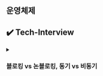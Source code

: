 ## 운영체제

## ✔️ Tech-Interview

<details>
    <summary><h3>
        블로킹 vs 논블로킹, 동기 vs 비동기
    </h3></summary>
    <ul>
        <li>
            <p><strong>
                Q. 블로킹과 논블로킹, 동기와 비동기의 차이를 설명하고 각 개념을 적용할 수 있는 구체적인 사례를 설명해보세요.
            </strong></p>
            <p> 💡 블로킹/논블로킹, 동기/비동기의 개념은 서로 조합되어 사용될 수 있다.
                실무에서 성능 최적화, UX 개선에 자주 사용됨.<br>
                <br>
                <strong>A. 개념 정리</strong><br><br>
                <strong>1. 블로킹(Blocking) vs 논블로킹(Non-blocking): 제어권</strong><br>
                호출되는 함수가 결과 나올 때까지 대기하는가? 제어권을 넘겨주고 바로 다른 일을 하러 가는가?<br><br>
                - <strong>블로킹:</strong> 호출된 함수가 작업이 끝날 때 까지 제어권을 반환하지 않고 기다리는 방식<br>
                - <strong>논블로킹:</strong> 작업을 요청하면 바로 제어권을 돌려주고, 나중에 콜백이나 이벤트로 결과를 받는 방식. 호출자는 다른 작업 수행 가능.
                <br><br>
                <strong>2. 동기(Synchronous) vs 비동기(Asynchronous): 직접 체크 </strong><br>
                호출되는 함수의 작업 완료 여부를 함수가 체크하는지를 기준으로 구분<br><br>
                - <strong>동기:</strong> 호출한 함수가 직접 작업 완료를 기다리거나 체크하는 방식<br>
                - <strong>비동기:</strong> 호출한 함수가 작업 완료를 기다리지 않고, 완료되면 콜백 등을 통해 알림 받는 방식<br>
                <br><br>
                <strong>블로킹/논블로킹은 시스템 관점!</strong><br>
                CPU가 그 작업 때문에 묶여 있는지 여부<br>
                I/O, 스레드 관리에서 중요함.<br>
                ex) 파일을 읽는 함수가 CPU를 잡고 기다리게 하면 블로킹<br>
                <br>
                <strong>동기/비동기는 개발자 관점!</strong><br>
                함수 결과를 직접 받아야만 다음 일을 할 수 있는지, 아니면 나중에 콜백이나 이벤트로 받을 수 있는지<br>
                흐름 설계, UI 응답성에 중요<br>
                <br><br>
                💡 + 개념적으로는 이렇게 정리하고, 실무에서 어떻게 사용하고 어떤 영향이 있는지도 알아야함!
                <br><br>
            </p>
            <p><strong>A. 실제 사례</strong><br><br>
                <strong>예시 1: Node.js</strong><br>
                Node.js는 싱글 스레드이기 때문에, I/O 작업을 논블로킹, 비동기로 처리함으로써 CPU가 한 작업에 묶이지 않도록 설계된 구조
                <br><br>
                <strong>1) Node.js는 싱글 스레드 기반</strong><br>
                - Node.js는 기본적으로 싱글 스레드에서 JavaScript 코드를 실행<br>
                - JS 언어 자체가 원래 <strong>브라우저에서 UI처리용으로 설계된 싱글 스레드 언어였기 때문!</strong><br>
                <br>
                <strong>2) 싱글 스레드라서 논블로킹 I/O가 필요하다</strong><br>
                - 하나의 요청이 오래 걸리면 다른 요청을 막아버릴 수 있다는 단점이 있음.<br>
                - 그래서 <strong>I/O 작업(파일, 네트워크 등)은 논블로킹으로 처리해야 전체 성능이 유지됨.</strong><br>
                → I/O는 백그라운드에서 처리하고, 결과만 나중에 전달받는 구조<br>
                <br>
                <strong>3) 논블로킹 I/O를 구현하기 위해 이벤트 루프 구조를 사용한다.</strong><br>
                - 이벤트 루프는 요청 > 등록 > 완료되면 콜백 실행 흐름을 관리하는 역할.<br>
                - 이 구조 덕분에 <strong>비동기 처리가 가능!</strong><br>
                <br><br>
                <strong>I/O 작업</strong>: CPU가 직접 데이터를 처리하지 않고, 외부 장치와 데이터를 주고 받는 작업<br>
                ex) 파일, 네트워크, 데이터베이스<br>
                <br>
                <strong>* 파일 읽기는 왜 I/O 작업일까?</strong><br>
                파일은 하드디스크(SSD)라는 외부 장치에 저장되어 있기 때문에,<br>
                파일을 읽거나 쓰는 작업은 CPU 입장에서 보면 <strong>외부 장치와 데이터를 주고 받는 I/O 작업</strong>으로 분류됨!<br>
                파일 읽기는 CPU가 직접 처리하는 것이 아니라, 운영체제가 디스크에 요청을 보내고 데이터가 준비되면 다시 CPU에 전달해주는 구조.<br>
                - Input(입력): 디스크에서 메모리로 데이터를 가져오는 것 = 파일 읽기<br>
                - Output(출력): 메모리에서 디스크로 데이터를 저장하는 것 = 파일 쓰기<br>
                <br>
                <strong>* 네트워크 I/O</strong><br>
                네트워크 장치를 통해 외부 컴퓨터/서버와 데이터를 주고 받는 통신이기 때문<br>
                - HTTP 요청 및 응답 처리<br>
                - 소켓 통신(TCP, WebSocket 등)<br>
                - API 호출<br>
                <br>
                <strong>* 데이터베이스 I/O</strong><br>
                - DB에 데이터 조회, 삽입, 수정, 삭제<br>
                <br><br><br>
                <strong>예시 2: MSA 기반에서의 비동기 처리</strong><br>
                마이크로서비스 아키텍처에서는 하나의 서비스가 여러 하위 서비스를 호출해야 하는 경우가 많다.<br>
                각 API가 블로킹 방식이라면, 모든 응답을 기다리느라 전체 응답이 지연된다.<br>
                <br>
                → 이를 개선하기 위해 화면에 꼭 먼저 보여줘야 할 정보만 먼저 응답하고, 나머지는 비동기적으로 처리해 순차적으로 불러오는 방식을 사용한다.<br><br>
                <strong>2-1. 초기 페이지의 상단 정보는 빠르게 로드하고, 하단은 스크롤 시 비동기로 API 호출한다.</strong>
                <br><br>
                <strong>2-2. 기본 로직만 먼저 처리하고, 나머지는 비동기 메시지로 전환한다.</strong>
                <br><br>
                사용자가 앱을 열었을 때 아래와 같은 데이터를 서버에서 내려줘야 함.<br>
                - 로그인 여부(필수)<br>
                - 사용자 기본 정보(필수)<br>
                - 알림 목록(중요하지만 늦어도 됨)<br>
                - 추천 상품(성능 부담 큼, 늦어도 무관)<br>
                <br>
                이 모든 데이터를 동기 + 블로킹 방식으로 가져옴<br>
                추천 상품 서비스가 느릴 경우, 전체 응답이 지연되면서 사용자 화면이 5~6초 늦게 열리게 됨.<br>
                <br>
                개선방식<br>
                - 로그인 여부와 사용자 기본 정보는 동기적으로 빠르게 처리해서 즉시 응답에 포함<br>
                - 알림 목록과 추천 상품 요청은 RabbitMQ 같은 메시지 큐에 비동기 메시지로 전송<br>
                <br>
                사용자에게는 1초 내에 핵심 정보만 우선 응답.<br>
                나머지 데이터는 백그라운드에서 처리한 후, 클라이언트는 별도 API나 WebSocket, SSE 등으로 점진적으로 필요한 데이터를 받아와서 UI를 업데이트함.<br>
                <br><br>
            </p>
            <details>
                <summary>참고하면 좋을 글</summary>
                운영체제를 보다 보면 프로세스나 스레드, I/O를 다루면서 동기와 비동기, 블로킹과 논블로킹에 대해서 본 적이 있을 것이다.
                <br><br>
                MSA 환경으로 대형 서비스들이 체질 개선을 하게 되면서 자바 진영의 HTTP client 모듈들도 RestTemplate(멀티 스레드, 블로킹)에서 WebClient(싱글 스레드, 논블로킹) 방식의 기술로 대체되기 시작했다. RestTemplate의 경우 스프링 5.0부터 더이상 유지보수하지 않기로 하여 deprecated가 되었고 WebClient로 사용할 것을 권고하고 있다.
                (= Spring(Java 진영)에서 HTTP 클라이언트 기술이 블로킹 방식에서 논블로킹 방식으로 바뀌고 있다는 의미)
                <br><br>
                또한, 하나의 서비스가 다른 여러 서비스를 호출하는 방식(MSA 기반의 API 호출)으로 바뀌다 보니 네트워크 지연에 민감해지고 호출 결과의 응답 시간에 부담을 느끼기 시작했다.
                가벼운 데이터면 모르지만 MSA나 분산 환경을 적용한 아키텍처라면 시스템이 무겁고 데이터가 많다는 것을 전제로 하기 때문에 속도 측면의 성능 관리가 중요하다.
                <br><br>
                한꺼번에 몇 개의 다른 API를 호출한다고 가정했을 때, 별다른 조치를 하지 않으면 API마다 호출 후 응답이 올 때까지 블로킹되어 있을 것이다.
                각 API가 3초씩 걸린다 치고 10개의 요청이 오면 30초가 지난 뒤에야 로직이 완성되어 화면에 뿌려진다.
                <br><br>
                이러한 이유로 기본적인 로직만 처리한 후 나머지 부분은 비동기로 전환해 큐를 발급하거나 별도의 처리를 해두되, 뒷단에서의 처리와 상관없이 클라이언트에는 응답을 바로 내려주는 형태로 개발 방식도 변화했다.(비동기 메시지)
                그런 뒤, 화면에 뿌려야 할 영역별로 API 호출을 나눠서, 먼저 보여지는 영역은 클라이언트 화면에 로드해온다면 더 늦게 로드되는 페이지도 기다림 없이 순차적으로 전환될 것이다.
                <br><br>
                개념과 차이, 어떤 기술에 적용되는지 숙지해야 제대로 설명할 수 있다. 면접관이 단순히 동기와 비동기, 블로킹과 논블로킹의 개념을 묻는게 아니다.
                <br>
                출처: 연봉 앞자리를 바꾸는 개발자 기술 면접 노트
            </<details>
        </li>
    </ul>

</details>
